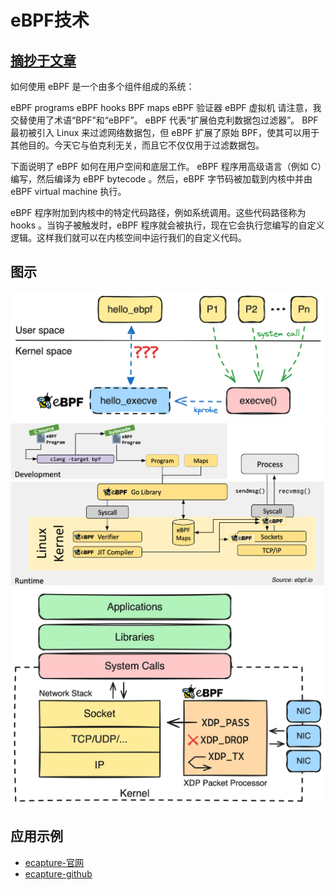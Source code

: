 # eBPF技术
<!-- toc --> 


## [摘抄于文章](https://www.cnxct.com/an-applied-introduction-to-ebpf-with-go/)

如何使用
eBPF 是一个由多个组件组成的系统：

eBPF programs
eBPF hooks
BPF maps
eBPF 验证器
eBPF 虚拟机
请注意，我交替使用了术语“BPF”和“eBPF”。 eBPF 代表“扩展伯克利数据包过滤器”。 BPF 最初被引入 Linux 来过滤网络数据包，但 eBPF 扩展了原始 BPF，使其可以用于其他目的。今天它与伯克利无关，而且它不仅仅用于过滤数据包。

下面说明了 eBPF 如何在用户空间和底层工作。 eBPF 程序用高级语言（例如 C）编写，然后编译为 eBPF bytecode 。然后，eBPF 字节码被加载到内核中并由 eBPF virtual machine 执行。

eBPF 程序附加到内核中的特定代码路径，例如系统调用。这些代码路径称为 hooks 。当钩子被触发时，eBPF 程序就会被执行，现在它会执行您编写的自定义逻辑。这样我们就可以在内核空间中运行我们的自定义代码。

## 图示

![图片-1](../webp/ebpf/eBPF-1.png)
![图片-2](../webp/ebpf/eBPF-2.png)
![图片-3](../webp/ebpf/eBPF-3.png)

## 应用示例

* [ecapture-官网](https://ecapture.cc/zh)
* [ecapture-github](https://github.com/gojue/ecapture)
